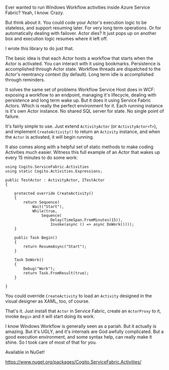 Ever wanted to run Windows Workflow activities inside Azure Service Fabric? Yeah, I know. Crazy.

But think about it. You could code your Actor's execution logic to be stateless, and support resuming later. For very long term operations. Or for automatically dealing with failover. Actor dies? It just pops up on another box and execution logic resumes where it left off.

I wrote this library to do just that.

The basic idea is that each Actor hosts a workflow that starts when the Actor is activated. You can interact with it using bookmarks. Persistence is accomplished through Actor state. Workflow threads are dispatched to the Actor's reentrancy context (by default). Long term idle is accomplished through reminders.

It solves the same set of problems Workflow Service Host does in WCF: exposing a workflow to an endpoint, managing it's lifecycle, dealing with persistence and long term wake up. But it does it using Service Fabric Actors. Which is really the perfect environment for it. Each running instance is it's own Actor instance. No shared SQL server for state. No single point of failure.

It's fairly simple to use. Just extend `ActivityActor` (or `ActivityActor<T>`), and implement `CreateActivity()` to return an `Activity` instance, and when the `Actor` is activated, it will begin running.

It also comes along with a helpful set of static methods to make coding Activities much easier. Witness this full example of an Actor that wakes up every 15 minutes to do some work:


    using Cogito.ServiceFabric.Activities
    using static Cogito.Activities.Expressions;
    
    public TestActor : ActivityActor, ITestActor
    {
    
        protected override CreateActivity()
        {
            return Sequence(
                Wait("Start"),
                While(true,
                    Sequence(
                        Delay(TimeSpan.FromMinutes(15)),
                        Invoke(async () => async DoWork())));
        }
    
        public Task Begin()
        {
            return ResumeAsync("Start");
        }
        
        Task DoWork()
        {
            Debug("Work");
            return Task.FromResult(true);
        }

    }


You could override `CreateActivity` to load an `Activity` designed in the visual designer as XAML, too, of course.

That's it. Just install that `Actor` in Service Fabric, create an `ActorProxy` to it, invoke `Begin` and it will start doing its work.

I know Windows Workflow is generally seen as a pariah. But it actually is amazing. But it's UGLY, and it's internals are God awfully complicated. But a good execution environment, and some syntax help, can really make it shine. So I took care of most of that for you.

Available in NuGet!

https://www.nuget.org/packages/Cogito.ServiceFabric.Activities/
